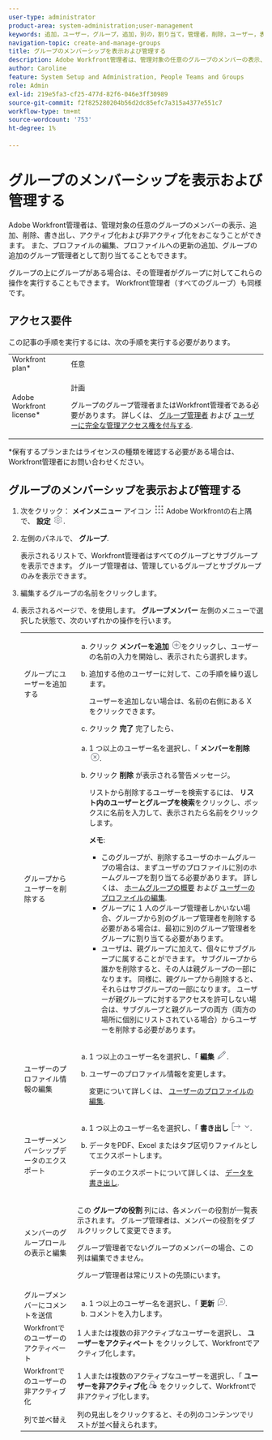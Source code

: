 ```yaml
---
user-type: administrator
product-area: system-administration;user-management
keywords: 追加，ユーザー，グループ，追加，別の，割り当て，管理者，削除，ユーザー，表示，役割，メンバー，書き出し，メンバーシップ，データ
navigation-topic: create-and-manage-groups
title: グループのメンバーシップを表示および管理する
description: Adobe Workfront管理者は、管理対象の任意のグループのメンバーの表示、追加、削除、書き出し、アクティブ化および非アクティブ化をおこなうことができます。 また、プロファイルの編集、プロファイルへの更新の追加、グループの追加のグループ管理者として割り当てることもできます。
author: Caroline
feature: System Setup and Administration, People Teams and Groups
role: Admin
exl-id: 219e5fa3-cf25-477d-82f6-046e3ff30989
source-git-commit: f2f825280204b56d2dc85efc7a315a4377e551c7
workflow-type: tm+mt
source-wordcount: '753'
ht-degree: 1%

---
```


# グループのメンバーシップを表示および管理する

Adobe Workfront管理者は、管理対象の任意のグループのメンバーの表示、追加、削除、書き出し、アクティブ化および非アクティブ化をおこなうことができます。 また、プロファイルの編集、プロファイルへの更新の追加、グループの追加のグループ管理者として割り当てることもできます。

グループの上にグループがある場合は、その管理者がグループに対してこれらの操作を実行することもできます。 Workfront管理者（すべてのグループ）も同様です。

## アクセス要件

この記事の手順を実行するには、次の手順を実行する必要があります。

<table style="table-layout:auto"> 
 <col> 
 <col> 
 <tbody> 
  <tr> 
   <td role="rowheader">Workfront plan*</td> 
   <td>任意</td> 
  </tr> 
  <tr> 
   <td role="rowheader">Adobe Workfront license*</td> 
   <td> <p>計画 </p> <p>グループのグループ管理者またはWorkfront管理者である必要があります。 詳しくは、 <a href="../../../administration-and-setup/manage-groups/group-roles/group-administrators.md" class="MCXref xref">グループ管理者</a> および <a href="../../../administration-and-setup/add-users/configure-and-grant-access/grant-a-user-full-administrative-access.md" class="MCXref xref">ユーザーに完全な管理アクセス権を付与する</a>.</p> </td> 
  </tr> 
 </tbody> 
</table>

&#42;保有するプランまたはライセンスの種類を確認する必要がある場合は、Workfront管理者にお問い合わせください。

## グループのメンバーシップを表示および管理する

1. 次をクリック： **メインメニュー** アイコン ![](assets/main-menu-icon.png) Adobe Workfrontの右上隅で、 **設定** ![](assets/gear-icon-settings.png).

1. 左側のパネルで、 **グループ**.

   表示されるリストで、Workfront管理者はすべてのグループとサブグループを表示できます。 グループ管理者は、管理しているグループとサブグループのみを表示できます。

1. 編集するグループの名前をクリックします。
1. 表示されるページで、を使用します。 **グループメンバー** 左側のメニューで選択した状態で、次のいずれかの操作を行います。

   <table style="table-layout:auto"> 
    <col> 
    <col> 
    <tbody> 
     <tr> 
      <td role="rowheader">グループにユーザーを追加する</td> 
      <td> 
       <ol style="list-style-type: lower-alpha;"> 
        <li value="1">クリック <strong>メンバーを追加</strong> <img src="assets/add-icon-plus-in-circle.png">をクリックし、ユーザーの名前の入力を開始し、表示されたら選択します。</li> 
        <li value="2"> <p>追加する他のユーザーに対して、この手順を繰り返します。</p> <p>ユーザーを追加しない場合は、名前の右側にある X をクリックできます。</p> </li> 
        <li value="3">クリック <strong>完了</strong> 完了したら、</li> 
       </ol> </td> 
     </tr> 
     <tr> 
      <td role="rowheader">グループからユーザーを削除する</td> 
      <td> 
       <ol style="list-style-type: lower-alpha;"> 
        <li value="1">1 つ以上のユーザー名を選択し、「 <strong>メンバーを削除</strong><img src="assets/remove-icon---x-in-circle.png">.</li> 
        <li value="2"> <p>クリック <strong>削除</strong> が表示される警告メッセージ。</p> <p>リストから削除するユーザーを検索するには、 <strong>リスト内のユーザーとグループを検索</strong>をクリックし、ボックスに名前を入力して、表示されたら名前をクリックします。</p> <p><b>メモ</b>:  
          <ul> 
           <li>このグループが、削除するユーザのホームグループの場合は、まずユーザのプロファイルに別のホームグループを割り当てる必要があります。 詳しくは、 <a href="../../../administration-and-setup/manage-groups/groups-overview/home-groups.md" class="MCXref xref">ホームグループの概要</a> および <a href="../../../administration-and-setup/add-users/create-and-manage-users/edit-a-users-profile.md" class="MCXref xref">ユーザーのプロファイルの編集</a>.</li> 
           <li>グループに 1 人のグループ管理者しかいない場合、グループから別のグループ管理者を削除する必要がある場合は、最初に別のグループ管理者をグループに割り当てる必要があります。</li> 
           <li>ユーザは、親グループに加えて、個々にサブグループに属することができます。 サブグループから誰かを削除すると、その人は親グループの一部になります。 同様に、親グループから削除すると、それらはサブグループの一部になります。 ユーザーが親グループに対するアクセスを許可しない場合は、サブグループと親グループの両方（両方の場所に個別にリストされている場合）からユーザーを削除する必要があります。</li> 
          </ul> </p> </li> 
       </ol> </td> 
     </tr> 
     <tr> 
      <td role="rowheader">ユーザーのプロファイル情報の編集</td> 
      <td> 
       <ol style="list-style-type: lower-alpha;"> 
        <li value="1">1 つ以上のユーザー名を選択し、「 <strong>編集</strong> <img src="assets/edit-icon.png">.</li> 
        <li value="2"> <p>ユーザーのプロファイル情報を変更します。</p> <p>変更について詳しくは、 <a href="../../../administration-and-setup/add-users/create-and-manage-users/edit-a-users-profile.md" class="MCXref xref">ユーザーのプロファイルの編集</a>.</p> </li> 
       </ol> </td> 
     </tr> 
     <tr> 
      <td role="rowheader">ユーザーメンバーシップデータのエクスポート</td> 
      <td> 
       <ol style="list-style-type: lower-alpha;"> 
        <li value="1">1 つ以上のユーザー名を選択し、「 <strong>書き出し</strong> <img src="assets/export.png">.</li> 
        <li value="2"> <p>データをPDF、Excel またはタブ区切りファイルとしてエクスポートします。</p> <p>データのエクスポートについて詳しくは、 <a href="../../../reports-and-dashboards/reports/creating-and-managing-reports/export-data.md" class="MCXref xref">データを書き出し</a>.</p> </li> 
       </ol> </td> 
     </tr> 
     <tr> 
      <td role="rowheader">メンバーのグループロールの表示と編集</td> 
      <td> <p>この <strong>グループの役割</strong> 列には、各メンバーの役割が一覧表示されます。 グループ管理者は、メンバーの役割をダブルクリックして変更できます。</p> <p>グループ管理者でないグループのメンバーの場合、この列は編集できません。</p> <p>グループ管理者は常にリストの先頭にいます。</p> </td> 
     </tr> 
     <tr> 
      <td role="rowheader">グループメンバーにコメントを送信</td> 
      <td> 
       <ol style="list-style-type: lower-alpha;"> 
        <li value="1">1 つ以上のユーザー名を選択し、「 <strong>更新</strong> <img src="assets/comment-icon.png">.</li> 
        <li value="2">コメントを入力します。</li> 
       </ol> </td> 
     </tr> 
     <tr> 
      <td role="rowheader">Workfrontでのユーザーのアクティベート</td> 
      <td>1 人または複数の非アクティブなユーザーを選択し、 <strong>ユーザーをアクティベート</strong> をクリックして、Workfrontでアクティブ化します。 </td> 
     </tr> 
     <tr> 
      <td role="rowheader">Workfrontでのユーザーの非アクティブ化</td> 
      <td>1 人または複数のアクティブなユーザーを選択し、「 <strong>ユーザーを非アクティブ化</strong><img src="assets/deactivate-user.png"> をクリックして、Workfrontで非アクティブ化します。</td> 
     </tr> 
     <tr> 
      <td role="rowheader">列で並べ替え</td> 
      <td>列の見出しをクリックすると、その列のコンテンツでリストが並べ替えられます。</td> 
     </tr> 
    </tbody> 
   </table>
